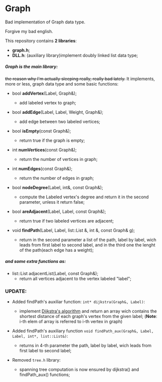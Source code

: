 # Graph
Bad implementation of Graph data type.

Forgive my bad english.

This repository contains **2 libraries**:
- **graph.h**;
- **DLL.h**:
    (auxiliary library)implement doubly linked list data type;

##### Graph is the main library: 
~~the reason why I'm actually sleeping really, really bad lately.~~
It implements, more or less, graph data type and some basic functions:

- bool **addVertex**(Label, Graph&);
    * add labeled vertex to graph;

- bool **addEdge**(Label, Label, Weight, Graph&);
    * add edge between two labeled vertices;

- bool **isEmpty**(const Graph&);
    * return true if the graph is empty;

- int **numVertices**(const Graph&);
    * return the number of vertices in graph;

- int **numEdges**(const Graph&);
    * return the number of edges in graph;

- bool **nodeDegree**(Label, int&, const Graph&);
    * compute the Labeled vertex's degree and return it in the second parameter, unless it return false;

- bool **areAdjacent**(Label, Label, const Graph&); 
    * return true if two labeled vertices are adjacent;

- void **findPath**(Label, Label, list::List &, int &, const Graph& g);
    * return in the second parameter a list of the path, label by label, wich leads from first label to second label, and in the third one the lenght of the path(each edge has a weight);

##### and some extra functions as:

- list::List adjacentList(Label, const Graph&);
    * return all vertices adjacent to the vertex labeled "label";



### UPDATE:
- Added findPath's auxiliar function: ```int* dijkstra(Graph&, Label)```:
    * implement [Dijkstra's algorithm](https://en.wikipedia.org/wiki/Dijkstra%27s_algorithm) and return an array wich contains the shortest distance of each graph's vertex from the given label; (**Note**: i-th elem of array is referred to i-th vertex in graph)

- Added findPath's auxiliary function ```void findPath_aux(Graph&, Label, Label, int*, list::List&)```:
    * returns in 4-th parameter the path, label by label, wich leads from first label to second label;

- Removed ```tree.h``` library:
    * spanning tree computation is now ensured by dijkstra() and findPath_aux() functions;
